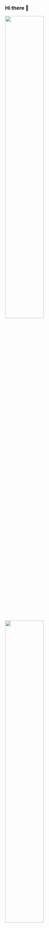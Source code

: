 ### Hi there 👋

<img width=50% src="https://github-readme-stats.vercel.app/api?username=mykallella&theme=blue-green"/>
<img width=50% src="https://github-readme-stats.vercel.app/api/top-langs/?username=mykallella&theme=blue-green"/>

<strong>Gmail: mykallella@gmail.com</strong>
<br>
<strong>Linkedin: https://www.linkedin.com/in/myrela-caroline-508802219/</strong>
<br>
<strong>Telefone: (12)992253905</strong>

